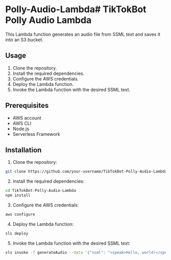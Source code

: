# Polly-Audio-Lambda# TikTokBot Polly Audio Lambda

This Lambda function generates an audio file from SSML text and saves it into an S3 bucket.

## Usage

1. Clone the repository.
2. Install the required dependencies.
3. Configure the AWS credentials.
4. Deploy the Lambda function.
5. Invoke the Lambda function with the desired SSML text.

## Prerequisites

- AWS account
- AWS CLI
- Node.js
- Serverless Framework

## Installation

1. Clone the repository:

```bash
git clone https://github.com/your-username/TikTokBot-Polly-Audio-Lambda.git
```

2. Install the required dependencies:

```bash
cd TikTokBot-Polly-Audio-Lambda
npm install
```

3. Configure the AWS credentials:

```bash
aws configure
```

4. Deploy the Lambda function:

```bash
sls deploy
```

5. Invoke the Lambda function with the desired SSML text:

```bash
sls invoke -f generateAudio --data '{"ssml": "<speak>Hello, world!</speak>"}'
```


